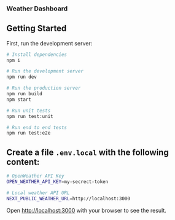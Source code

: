 ### Weather Dashboard

## Getting Started

First, run the development server:

```bash
# Install dependencies
npm i

# Run the development server
npm run dev

# Run the production server
npm run build
npm start

# Run unit tests
npm run test:unit

# Run end to end tests
npm run test:e2e

```

## Create a file `.env.local` with the following content:

```sh
# OpenWeather API Key
OPEN_WEATHER_API_KEY=my-secrect-token

# Local weather API URL
NEXT_PUBLIC_WEATHER_URL=http://localhost:3000
```


Open [http://localhost:3000](http://localhost:3000) with your browser to see the result.


